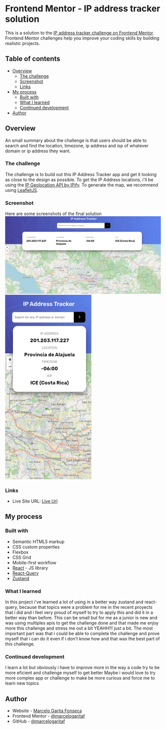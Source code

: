 # Frontend Mentor - IP address tracker solution

This is a solution to the [IP address tracker challenge on Frontend Mentor](https://www.frontendmentor.io/challenges/ip-address-tracker-I8-0yYAH0). Frontend Mentor challenges help you improve your coding skills by building realistic projects.

## Table of contents

- [Overview](#overview)
  - [The challenge](#the-challenge)
  - [Screenshot](#screenshot)
  - [Links](#links)
- [My process](#my-process)
  - [Built with](#built-with)
  - [What I learned](#what-i-learned)
  - [Continued development](#continued-development)
- [Author](#author)

## Overview

An small summary about the challenge is that users should be able to search and find the location, timezone, ip address and isp of whatever domain or ip address they want.

### The challenge

The challenge is to build out this IP Address Tracker app and get it looking as close to the design as possible. To get the IP Address locations, i'll be using the [IP Geolocation API by IPify](https://geo.ipify.org/). To generate the map, we recommend using [LeafletJS](https://leafletjs.com/).

### Screenshot

Here are some screenshots of the final solution
![](./src/assets/screen-desktop.png)
![](./src/assets/screen-mobile.png)

### Links

- Live Site URL: [Live Url](https://ipaddresstracker-mgf.netlify.app/)

## My process

### Built with

- Semantic HTML5 markup
- CSS custom properties
- Flexbox
- CSS Grid
- Mobile-first workflow
- [React](https://reactjs.org/) - JS library
- [React-Query](https://tanstack.com/query/latest/docs/framework/react/overview)
- [Zustand](https://zustand.docs.pmnd.rs/getting-started/introduction)

### What I learned

In this project i've learned a lot of using in a better way zustand and react-query, because that topics were a problem for me in the recent proyects that i did and i feel very proud of myself to try to apply this and did it in a better way than before.
This can be small but for me as a junior is new and was using multiples apis to get the challenge done and that made me enjoy more this challenge and stress me out a bit YEAHH!!! just a bit.
The most important part was that i could be able to complete the challenge and prove myself that i can do it even if i don't know how and that was the best part of this challenge.

### Continued development

I learn a lot but obviously i have to improve more in the way a code try to be more eficient and challenge myself to get better
Maybe i would love to try more complex app or challenge to make be more curious and force me to learn new topics

## Author

- Website - [Marcelo Garita Fonseca](https://marcelogf-portfolio.netlify.app/)
- Frontend Mentor - [@marcelogaritaf](https://www.frontendmentor.io/profile/marcelogaritaf)
- GitHub - [@marcelogaritaf](https://github.com/marcelogaritaf)
